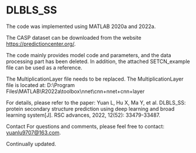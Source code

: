 # DLBLS_SS
The code was implemented using MATLAB 2020a and 2022a.

The CASP dataset can be downloaded from the website https://predictioncenter.org/.

The code mainly provides model code and parameters, and the data processing part has been deleted. 
In addition, the attached SETCN_example file can be used as a reference.

The MultiplicationLayer file needs to be replaced.
The MultiplicationLayer file is located at: D:\Program Files\MATLAB\R2022a\toolbox\nnet\cnn\+nnet\+cnn\+layer

For details, please refer to the paper: 
Yuan L, Hu X, Ma Y, et al. DLBLS_SS: protein secondary structure prediction using deep learning and broad learning system[J]. RSC advances, 2022, 12(52): 33479-33487.

Contact For questions and comments, please feel free to contact: yuanlu9707@163.com.

Continually updated.
